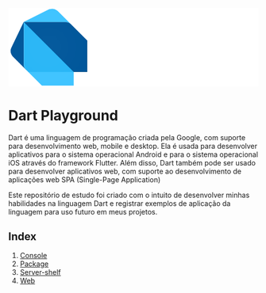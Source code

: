 <div align="center">
<img style="align-self: center" src="https://raw.githubusercontent.com/ramonmello/dart-playground/main/assets/logo-dart.svg" alt="Logo Dart">
</div>

# Dart Playground  
Dart é uma linguagem de programação criada pela Google, com suporte para desenvolvimento web, mobile e desktop.
Ela é usada para desenvolver aplicativos para o sistema operacional Android e para o sistema operacional iOS através do framework Flutter.
Além disso, Dart também pode ser usado para desenvolver aplicativos web, com suporte ao desenvolvimento de aplicações web SPA (Single-Page Application)

Este repositório de estudo foi criado com o intuito de desenvolver minhas habilidades na linguagem Dart e registrar exemplos de aplicação da linguagem para uso futuro em meus projetos.
## Index  
1. [Console](https://github.com/ramonmello/dart-playground/tree/main/console) 
2. [Package](https://github.com/ramonmello/dart-playground/tree/main/package)  
3. [Server-shelf](https://github.com/ramonmello/dart-playground/tree/main/server-shelf)  
4. [Web](https://github.com/ramonmello/dart-playground/tree/main/web) 
